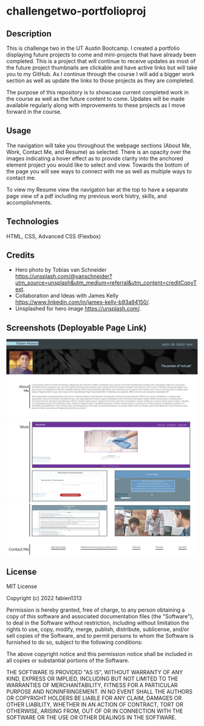 # challengetwo-portfolioproj


## Description

This is challenge two in the UT Austin Bootcamp. I created a portfolio displaying future projects to come and mini-projects that have already been completed. This is a project that will continue to receive updates as most of the future project thumbnails are clickable and have active links but will take you to my GitHub. As I continue through the course I will add a bigger work section as well as update the links to those projects as they are completed.

The purpose of this repository is to showcase current completed work in the course as well as the future content to come. Updates will be made available regularly along with improvements to these projects as I move forward in the course.

## Usage

The navigation will take you throughout the webpage sections (About Me, Work, Contact Me, and Resume) as selected. There is an opacity over the images indicating a hover effect as to provide clarity into the anchored element project you would like to select and view. Towards the bottom of the page you will see ways to connect with me as well as multiple ways to contact me. 

To view my Resume view the navigaton bar at the top to have a separate page view of a pdf including my previous work histry, skills, and accomplishments.


## Technologies

HTML,
CSS,
Advanced CSS (Flexbox)

## Credits

- Hero photo by Tobias van Schneider https://unsplash.com/@vanschneider?utm_source=unsplash&utm_medium=referral&utm_content=creditCopyText.
- Collaboration and Ideas with James Kelly https://www.linkedin.com/in/james-kelly-b93a94150/.
- Unsplashed for hero image https://unsplash.com/.


## Screenshots (Deployable Page Link)

![](assets/images/port1.png)
![](assets/images/port2.png)
![](assets/images/port3.png)



## License

MIT License

Copyright (c) 2022 fabien1313

Permission is hereby granted, free of charge, to any person obtaining a copy
of this software and associated documentation files (the "Software"), to deal
in the Software without restriction, including without limitation the rights
to use, copy, modify, merge, publish, distribute, sublicense, and/or sell
copies of the Software, and to permit persons to whom the Software is
furnished to do so, subject to the following conditions:

The above copyright notice and this permission notice shall be included in all
copies or substantial portions of the Software.

THE SOFTWARE IS PROVIDED "AS IS", WITHOUT WARRANTY OF ANY KIND, EXPRESS OR
IMPLIED, INCLUDING BUT NOT LIMITED TO THE WARRANTIES OF MERCHANTABILITY,
FITNESS FOR A PARTICULAR PURPOSE AND NONINFRINGEMENT. IN NO EVENT SHALL THE
AUTHORS OR COPYRIGHT HOLDERS BE LIABLE FOR ANY CLAIM, DAMAGES OR OTHER
LIABILITY, WHETHER IN AN ACTION OF CONTRACT, TORT OR OTHERWISE, ARISING FROM,
OUT OF OR IN CONNECTION WITH THE SOFTWARE OR THE USE OR OTHER DEALINGS IN THE
SOFTWARE.